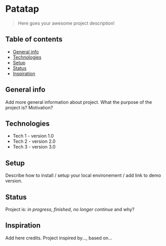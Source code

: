 # Patatap

> Here goes your awesome project description!

## Table of contents

- [General info](#general-info)
- [Technologies](#technologies)
- [Setup](#setup)
- [Status](#status)
- [Inspiration](#inspiration)

## General info

Add more general information about project. What the purpose of the project is? Motivation?

## Technologies

- Tech 1 - version 1.0
- Tech 2 - version 2.0
- Tech 3 - version 3.0

## Setup

Describe how to install / setup your local environement / add link to demo version.

## Status

Project is: _in progress_, _finished_, _no longer continue_ and why?

## Inspiration

Add here credits. Project inspired by..., based on...

<!-- HTML5, CSS, JS, jQuery, Paper.js (Paperscript), Howler.js -->
<!-- HTML5 includes "canvas" which paper uses -->
